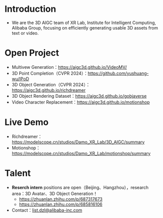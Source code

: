 # Introduction
+ We are the 3D AIGC team of XR Lab, Institute for Intelligent Computing, Alibaba Group, focusing on efficiently generating usable 3D assets from text or video.

# Open Project
+ Multivew Generation：https://aigc3d.github.io/VideoMV/
+ 3D Point Completion（CVPR 2024）：https://github.com/yushuang-wu/IPoD
+ 3D Object Generation（CVPR 2024）：https://aigc3d.github.io/richdreamer
+ 3D Object Rendering Dataset：https://aigc3d.github.io/gobjaverse
+ Video Character Replacement：https://aigc3d.github.io/motionshop

# Live Demo
+ Richdreamer：https://modelscope.cn/studios/Damo_XR_Lab/3D_AIGC/summary
+ Motionshop：https://modelscope.cn/studios/Damo_XR_Lab/motionshop/summary

# Talent
+ **Reserch intern** positions are open（Beijing、Hangzhou），research area：3D Avatar、3D Object Generation！
  + https://zhuanlan.zhihu.com/p/687317673
  + https://zhuanlan.zhihu.com/p/685816106
+ Contact：list.dzl@alibaba-inc.com
